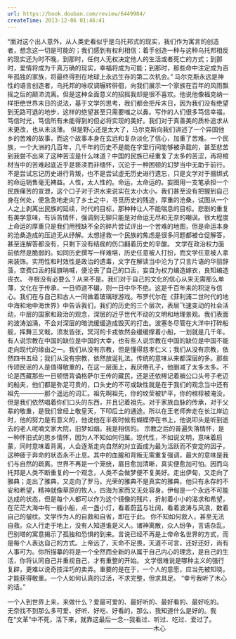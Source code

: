 ```yaml
---
url: https://book.douban.com/review/6449984/
createTime: 2013-12-06 01:46:41
---
```


“面对这个出人意外，从人类史看似乎是乌托邦式的现实，我们作为寓言的创造者，想念这一切是可能的；我们感到有权利相信：着手创造一种与这种乌托邦相反的现实还为时不晚，到那时，任何人无权决定他人的生活或者死亡的方式；到那时，爱情将成为千真万确的现实，幸福将成为可能；到那时，那些命中注定成为百年孤独的家族，将最终得到在地球上永远生存的第二次机会。”
马尔克斯永远是神性的语言创造者，乌托邦的咏叹调辗转徘徊，向我们展示一个家族在百年的风雨飘摇之后的颠沛流离。但是这种全面意义的招摇我却是很不喜欢。他说他像福克纳一样拒绝世界末日的说法，基于文学的思考，我们都会拒斥末日，因为我们没有绝望到无路可退的地步，这样的绝望甚至只需要嗤之以鼻。写作的人们很多笃信幸福，笃信时光，笃信所有未能得到的但必将实现的美好。我们对于真善美的质朴追求从未更改，也从未淡薄。
但是野心还是太大了，马尔克斯向我们讲述了一个异国他乡的苦难的故事，而这个故事本身在玄远和复杂淡化了信心，加重了苦难。一个民族，一个大洲的几百年，几千年的历史不是能在字里行间能够被承载的，甚至悲苦到我尝不出来了这种苦涩是什么味道？中国的民族已经重复了太多的苦涩，再将棺材当中的苦难起底近乎是亵渎而非缅怀，沉沦于一种困顿的幻梦当中无助于前行。不是尝试忘记历史进行背叛，也不是尝试虚无历史进行遗忘，只是文学对于捆绑式的命运销售毫无裨益。人性，太人性的。命运，太命运的。妄图用一支笔承担一个民族痛苦的宣泄，这个口子对于洪水来说实在太小太小。我们甚至没有把握到自己身在何处，便急急地走向了乡土之中，寻觅历史的残迹，厚重的沧桑，试图从一个人之上剥离出民族的延续，时代的目标，那种种让人不能喘息的目标。悲剧的重复有美学意味，有诉苦情怀，强调到无聊只能是对命运无尽和无奈的嘲讽。很大程度上命运的厚重只是我们用残缺不全的碎片尝试评出一个苦难的地图，但是命运本身的沧桑造成的压迫无从纾解。太想拯救一个民族的焦虑是很多问题都被仓促解答，甚至连解答都没有，只剩下没有结痂的伤口翻着历史的辛酸。
文学在政治权力面前依然是脆弱的。如同历史撰写一样难堪，历史任意被人打扮，而文学任意被人拿来装饰。实用性和时效性是政治的遗毒，文字在解读当中沦为了只言片语的华丽辞藻，空费口舌的摇旗呐喊，便沦丧了自己的口舌，妄自为权力编造嫁衣，良知编造丧衣。
寻根没有必要么？从来不是。我们对于自己的文化的信心从来无需那么单薄，文化在于传承，一日师道不辍，则一日中华不绝。这是千百年来的积淀与信心。我们在与自己和古人一同做着玻璃球游戏。布罗代尔在《菲利浦二世时代的地中海和地中海世界》中告诉我们，我们的历史的三个层次，表层飞速变动的社会活动，中层的国家和政治的观念，深层的近乎世代不动的文明和地理景观。我们表面的波涛汹涌，不会对深层的暗流缓缓造成毁灭的打击。波塞冬尽管在大洋中打碎船舰，挥舞三叉戟，须发皆张，冥河的卡戎依然会缓缓撑着小船，一划就是几千年。有人说宗教在中国的缺位是中国的大幸，也有些人说宗教在中国的缺位是中国不能走向现代的缘由之一。我们从没有宗教，但是懂得慈孝仁义；我们从没有宗教，依然四书五经；我们从没有宗教，依然放诞礼法。传统的意味从来都深层的多。那些传颂民谣的人是值得敬重的，在这一层面上，我厌倦孔子，他删减了太多太多。不论是西藏那些一日顿悟背诵格萨尔王传的藏民，还是还依稀记着艄公口头号子老迈的船夫，他们都是弥足可贵的，口头史的不可或缺性就是在于我们的观念当中还有祖先————那个遥远的词汇。祖先啊祖先，你的坟茔被铲平，你的棺椁被淹没，但是我们依然唱着你们口头的东西，并且记着祖先。对于家族血脉的传承，对于父辈的敬重，是我们曾经上敬皇天，下叩后土的通途。所以在王老师奔走在长江岸边时，他的努力是有意义的，他说他在半夜时候有蝴蝶停在书上，他说叩头是听到逝去的老人呢喃文家大院，旧梦如烟。我是相信的。
宗教之后的普遍失落情怀，是一种怀旧式的思乡情怀，因为人不知如何归属。现代性，不如说文明，意味着启蒙，同时意味着背离，人会逐渐走向自然的对立面成为最为活跃而不安定的因子，这种疲于奔命的状态永不止息。其中的血腥和背叛无需重复强调，最大的意味是我们与自然的疏离。世界不再是一个笼统，眉目愈加清晰，真实便愈加可怕。因而乌托邦是人类不断重复的一个观念，人类不会做梦便不复美好。走出伊甸，又走向了雅典；走出了雅典，又走向了罗马。光荣的雅典不是真实的雅典，他只有永存的不安和希望，精神就像草原的牧人，四海为家而又无处容身。伊甸是一个永远不可能达成的状态，但是每个人都可以作为这个镜像的残片，折射着小小的渴求和希望，在茫茫大海中有一艘小船，点一盏小灯，看着蔚蓝与壮阔，看着波涛与风浪，数着自己的皱纹。文学作为人的自救和自省，即在于此。
你不知如何救人，甚至无法自救。众人行走于地上，没有人知道谁是义人。诸神离散，众人纷争，言语杂乱，巴别塔的寓意揭示了孤独和恐惧的到来。言说已经不再是上帝命名世界的方式，而是每个人表达自己的方式。上帝远了，天命不足畏，天道不可言，还好还好，尚有人事可为。你所描摹的将是一个全然而全新的从属于自己内心的理念，是自己的生活，你将认同自己并重视自己，才有重整的开始。
文学很难说是哪种主义的强行复辟，更难以说奇技淫巧的卖弄。重要的是在于，一个人的意愿，应当先被知晓，才能获得敬重。一个人如何认真的过活，不求完整，但求具足。
“幸亏我听了木心的话。”

一个人到世界上来，来做什么？爱最可爱的、最好听的、最好看的、最好吃的。
无奈找不到那么多可爱、好听、好吃、好看的，那么，我知道什么是好的。我在“文革”中不死，活下来，就靠这最后一念--我看过、听过、吃过、爱过了。
                                                        ————————木心